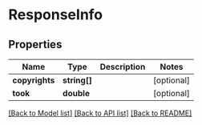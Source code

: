 # ResponseInfo

## Properties
Name | Type | Description | Notes
------------ | ------------- | ------------- | -------------
**copyrights** | **string[]** |  | [optional] 
**took** | **double** |  | [optional] 

[[Back to Model list]](../README.md#documentation-for-models) [[Back to API list]](../README.md#documentation-for-api-endpoints) [[Back to README]](../README.md)


